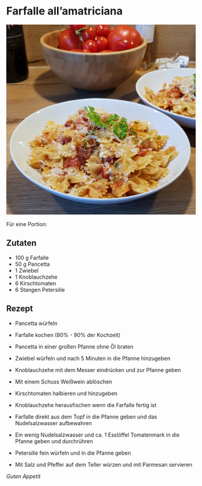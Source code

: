 # Farfalle all’amatriciana

![img](imgs/Farfalle_all_amatriciana.jpg)

Für eine Portion:

## Zutaten
- 100 g Farfalle
- 50 g Pancetta
- 1 Zwiebel
- 1 Knoblauchzehe
- 6 Kirschtomaten
- 6 Stangen Petersilie

## Rezept
- Pancetta würfeln

- Farfalle kochen (80% - 90% der Kochzeit)

- Pancetta in einer großen Pfanne ohne Öl braten

- Zwiebel würfeln und nach 5 Minuten in die Pfanne hinzugeben

- Knoblauchzehe mit dem Messer eindrücken und zur Pfanne geben

- Mit einem Schuss Weißwein ablöschen

- Kirschtomaten halbieren und hinzugeben

- Knoblauchzehe herausfischen wenn die Farfalle fertig ist

- Farfalle direkt aus dem Topf in die Pfanne geben und das Nudelsalzwasser aufbewahren

- Ein wenig Nudelsalzwasser und ca. 1 Esslöffel Tomatenmark in die Pfanne geben und durchrühren

- Petersilie fein würfeln und in die Pfanne geben

- Mit Salz und Pfeffer auf dem Teller würzen und mit Parmesan servieren

*Guten Appetit*
